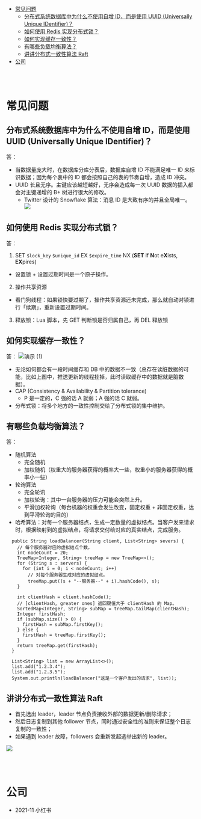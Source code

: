 - [常见问题](#常见问题)
  - [分布式系统数据库中为什么不使用自增 ID，而是使用 UUID (Universally Unique IDentifier)？](#分布式系统数据库中为什么不使用自增-id而是使用-uuid-universally-unique-identifier)
  - [如何使用 Redis 实现分布式锁？](#如何使用-redis-实现分布式锁)
  - [如何实现缓存一致性？](#如何实现缓存一致性)
  - [有哪些负载均衡算法？](#有哪些负载均衡算法)
  - [讲讲分布式一致性算法 Raft](#讲讲分布式一致性算法-raft)
- [公司](#公司)


</br></br>


# 常见问题
## 分布式系统数据库中为什么不使用自增 ID，而是使用 UUID (Universally Unique IDentifier)？
答：
- 当数据量庞大时，在数据库分库分表后，数据库自增 ID 不能满足唯一 ID 来标识数据；因为每个表中的 ID 都会按照自己的表的节奏自增，造成 ID 冲突。
- UUID 长且无序。主键应该越短越好，无序会造成每一次 UUID 数据的插入都会对主键递增的 B+ 树进行很大的修改。
  - Twitter 设计的 Snowflake 算法：消息 ID 是大致有序的并且全局唯一。
    ![](https://programming.vip/images/doc/cb159bc41bf198dc9b8766503377732c.jpg)


## 如何使用 Redis 实现分布式锁？
答：
1. SET `$lock_key` `$unique_id` EX `$expire_time` NX (**SET** if **N**ot e**X**ists, **EX**pires)
  - 设置锁 + 设置过期时间是一个原子操作。
2. 操作共享资源
  - 看门狗线程：如果锁快要过期了，操作共享资源还未完成，那么就自动对锁进行「续期」，重新设置过期时间。
3. 释放锁：Lua 脚本，先 GET 判断锁是否归属自己，再 DEL 释放锁


## 如何实现缓存一致性？
答：
![演示 (1)](https://user-images.githubusercontent.com/57697266/142993078-227b1e58-a35a-40a9-94f7-40d23da5901c.png)

- 无论如何都会有一段时间缓存和 DB 中的数据不一致（总存在读脏数据的可能，比如上图中，推送更新的线程挂掉，此时读取缓存中的数据就是脏数据）。
- CAP (Consistency & Availability & Partition tolerance)
  - P 是一定的，C 强的话 A 就弱；A 强的话 C 就弱。
- 分布式锁：将多个地方的一致性控制交给了分布式锁的集中维护。


## 有哪些负载均衡算法？
答：
- 随机算法
  - 完全随机
  - 加权随机（权重大的服务器获得的概率大一些，权重小的服务器获得的概率小一些）
- 轮询算法
  - 完全轮讯
  - 加权轮询：其中一台服务器的压力可能会突然上升。
  - 平滑加权轮询（每台机器的权重会发生改变，固定权重 + 非固定权重，达到平滑轮询的目的）
- 哈希算法：对每一个服务器结点，生成一定数量的虚拟结点。当客户发来请求时，根据映射到的虚拟结点，将请求交付给对应的真实结点，完成服务。
```
  public String loadBalancer(String client, List<String> severs) {
    // 每个服务器对应的虚拟结点个数。
    int nodeCount = 20;
    TreeMap<Integer, String> treeMap = new TreeMap<>();
    for (String s : servers) {
      for (int i = 0; i < nodeCount; i++) 
        // 对每个服务器生成对应的虚拟结点。
        treeMap.put((s + "--服务器--" + i).hashCode(), s);
    }

    int clientHash = client.hashCode();
    // [clientHash, greater ones] 返回键值大于 clientHash 的 Map。
    SortedMap<Integer, String> subMap = treeMap.tailMap(clientHash);
    Integer firstHash;
    if (subMap.size() > 0) {
      firstHash = subMap.firstKey();
    } else {
      firstHash = treeMap.firstKey();
    }
    return treeMap.get(firstHash);
  }

  List<String> list = new ArrayList<>();
  list.add("1.2.3.4");
  list.add("1.2.3.5");
  System.out.println(loadBalancer("这是一个客户发出的请求", list));
```


## 讲讲分布式一致性算法 Raft
- 首先选出 leader，leader 节点负责接收外部的数据更新/删除请求；
- 然后日志复制到其他 follower 节点，同时通过安全性的准则来保证整个日志复制的一致性；
- 如果遇到 leader 故障，followers 会重新发起选举出新的 leader。

![](https://pic3.zhimg.com/80/v2-537082d871c75e59f6b7556b48cee932_720w.jpg)

</br></br>


# 公司
- 2021-11 小红书